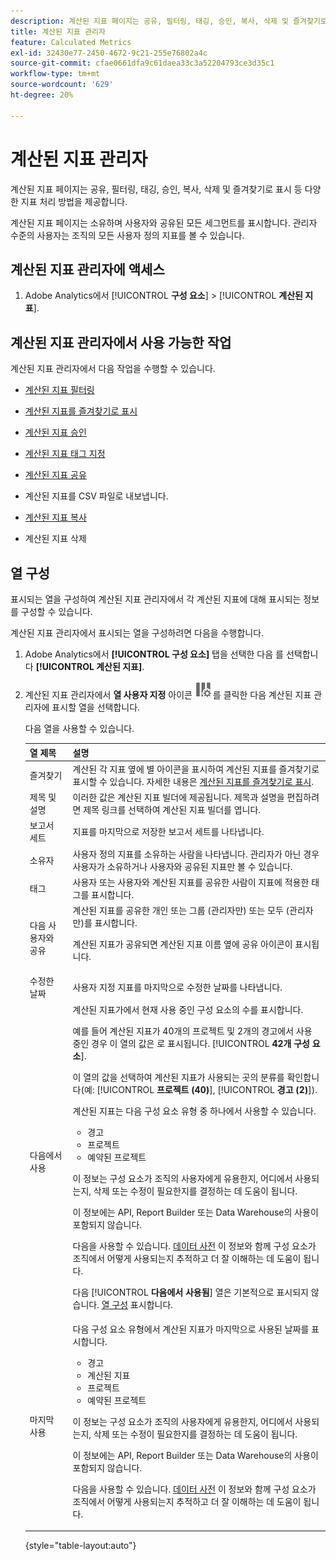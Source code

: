 ```yaml
---
description: 계산된 지표 페이지는 공유, 필터링, 태깅, 승인, 복사, 삭제 및 즐겨찾기로 표시 등 다양한 지표 처리 방법을 제공합니다.
title: 계산된 지표 관리자
feature: Calculated Metrics
exl-id: 32430e77-2450-4672-9c21-255e76802a4c
source-git-commit: cfae0661dfa9c61daea33c3a52204793ce3d35c1
workflow-type: tm+mt
source-wordcount: '629'
ht-degree: 20%

---
```


# 계산된 지표 관리자

계산된 지표 페이지는 공유, 필터링, 태깅, 승인, 복사, 삭제 및 즐겨찾기로 표시 등 다양한 지표 처리 방법을 제공합니다.

계산된 지표 페이지는 소유하며 사용자와 공유된 모든 세그먼트를 표시합니다. 관리자 수준의 사용자는 조직의 모든 사용자 정의 지표를 볼 수 있습니다.

<!-- add screenshot -->

## 계산된 지표 관리자에 액세스

1. Adobe Analytics에서 [!UICONTROL **구성 요소**] > [!UICONTROL **계산된 지표**].

## 계산된 지표 관리자에서 사용 가능한 작업

계산된 지표 관리자에서 다음 작업을 수행할 수 있습니다.

* [계산된 지표 필터링](/help/components/c-calcmetrics/c-workflow/cm-workflow/cm-filter.md)

* [계산된 지표를 즐겨찾기로 표시](/help/components/c-calcmetrics/c-workflow/cm-workflow/cm-favorite.md)

* [계산된 지표 승인](/help/components/c-calcmetrics/c-workflow/cm-workflow/cm-approving.md)

* [계산된 지표 태그 지정](/help/components/c-calcmetrics/c-workflow/cm-workflow/cm-tagging.md)

* [계산된 지표 공유](/help/components/c-calcmetrics/c-workflow/cm-workflow/cm-sharing.md)

* 계산된 지표를 CSV 파일로 내보냅니다.

* [계산된 지표 복사](/help/components/c-calcmetrics/c-workflow/cm-workflow/cm-copy.md)

* 계산된 지표 삭제

## 열 구성

표시되는 열을 구성하여 계산된 지표 관리자에서 각 계산된 지표에 대해 표시되는 정보를 구성할 수 있습니다.

계산된 지표 관리자에서 표시되는 열을 구성하려면 다음을 수행합니다.

1. Adobe Analytics에서 **[!UICONTROL 구성 요소]** 탭을 선택한 다음 를 선택합니다 **[!UICONTROL 계산된 지표]**.

1. 계산된 지표 관리자에서 **열 사용자 지정** 아이콘 ![열 사용자 정의 아이콘](assets/customize-columns-icon.png)를 클릭한 다음 계산된 지표 관리자에 표시할 열을 선택합니다.

   다음 열을 사용할 수 있습니다.

   | 열 제목 | 설명 |
   |---|---|
   | 즐겨찾기 | 계산된 각 지표 옆에 별 아이콘을 표시하여 계산된 지표를 즐겨찾기로 표시할 수 있습니다. 자세한 내용은 [계산된 지표를 즐겨찾기로 표시](/help/components/c-calcmetrics/c-workflow/cm-workflow/cm-favorite.md). |
   | 제목 및 설명 | 이러한 값은 계산된 지표 빌더에 제공됩니다. 제목과 설명을 편집하려면 제목 링크를 선택하여 계산된 지표 빌더를 엽니다. |
   | 보고서 세트 | 지표를 마지막으로 저장한 보고서 세트를 나타냅니다. |
   | 소유자 | 사용자 정의 지표를 소유하는 사람을 나타냅니다. 관리자가 아닌 경우 사용자가 소유하거나 사용자와 공유된 지표만 볼 수 있습니다. |
   | 태그 | 사용자 또는 사용자와 계산된 지표를 공유한 사람이 지표에 적용한 태그를 표시합니다. |
   | 다음 사용자와 공유 | 계산된 지표를 공유한 개인 또는 그룹 (관리자만) 또는 모두 (관리자만)를 표시합니다. <p>계산된 지표가 공유되면 계산된 지표 이름 옆에 공유 아이콘이 표시됩니다.</p> |
   | 수정한 날짜 | 사용자 지정 지표를 마지막으로 수정한 날짜를 나타냅니다. |
   | 다음에서 사용 | 계산된 지표가에서 현재 사용 중인 구성 요소의 수를 표시합니다. <p>예를 들어 계산된 지표가 40개의 프로젝트 및 2개의 경고에서 사용 중인 경우 이 열의 값은 로 표시됩니다. [!UICONTROL **42개 구성 요소**]. <p>이 열의 값을 선택하여 계산된 지표가 사용되는 곳의 분류를 확인합니다(예: [!UICONTROL **프로젝트 (40)**], [!UICONTROL **경고 (2)**]).</p><p>계산된 지표는 다음 구성 요소 유형 중 하나에서 사용할 수 있습니다.</p> <ul><li>경고</li><li>프로젝트</li><li>예약된 프로젝트</li></ul><p>이 정보는 구성 요소가 조직의 사용자에게 유용한지, 어디에서 사용되는지, 삭제 또는 수정이 필요한지를 결정하는 데 도움이 됩니다.</p><p>이 정보에는 API, Report Builder 또는 Data Warehouse의 사용이 포함되지 않습니다.</p><p>다음을 사용할 수 있습니다. [데이터 사전](/help/analyze/analysis-workspace/components/data-dictionary/data-dictionary-overview.md) 이 정보와 함께 구성 요소가 조직에서 어떻게 사용되는지 추적하고 더 잘 이해하는 데 도움이 됩니다.</p><p>다음 [!UICONTROL **다음에서 사용됨**] 열은 기본적으로 표시되지 않습니다. [열 구성](#configure-columns) 표시합니다.</p> |
   | 마지막 사용 | 다음 구성 요소 유형에서 계산된 지표가 마지막으로 사용된 날짜를 표시합니다. <ul><li>경고</li><li>계산된 지표</li><li>프로젝트</li><li>예약된 프로젝트</li></ul> <p>이 정보는 구성 요소가 조직의 사용자에게 유용한지, 어디에서 사용되는지, 삭제 또는 수정이 필요한지를 결정하는 데 도움이 됩니다.</p><p>이 정보에는 API, Report Builder 또는 Data Warehouse의 사용이 포함되지 않습니다.</p><p>다음을 사용할 수 있습니다. [데이터 사전](/help/analyze/analysis-workspace/components/data-dictionary/data-dictionary-overview.md) 이 정보와 함께 구성 요소가 조직에서 어떻게 사용되는지 추적하고 더 잘 이해하는 데 도움이 됩니다. |

   {style="table-layout:auto"}
